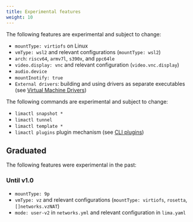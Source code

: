 ```yaml
---
title: Experimental features
weight: 10
---
```



The following features are experimental and subject to change:

- `mountType: virtiofs` on Linux
- `vmType: wsl2` and relevant configurations (`mountType: wsl2`)
- `arch`: `riscv64`, `armv7l`, `s390x`, and `ppc64le`
- `video.display: vnc` and relevant configuration (`video.vnc.display`)
- `audio.device`
- `mountInotify: true`
- `External drivers`: building and using drivers as separate executables (see [Virtual Machine Drivers](../dev/drivers))

The following commands are experimental and subject to change:

- `limactl snapshot *`
- `limactl tunnel`
- `limactl template *`
- `limactl plugins` plugin mechanism (see [CLI plugins](../config/plugin/cli))

## Graduated

The following features were experimental in the past:

### Until v1.0

- `mountType: 9p`
- `vmType: vz` and relevant configurations (`mountType: virtiofs`, `rosetta`, `[]networks.vzNAT`)
- `mode: user-v2` in `networks.yml` and relevant configuration in `lima.yaml`
